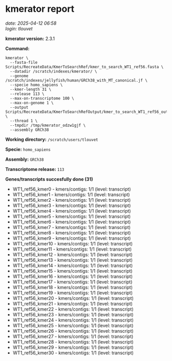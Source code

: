 # kmerator report
*date: 2025-04-12 06:58*  
*login: tlouvet*

**kmerator version:** 2.3.1

**Command:**

```
kmerator \
  --fasta-file Scripts/RecreateData/KmerToSearchRef/kmer_to_search_WT1_ref56.fasta \
  --datadir /scratch/indexes/kmerator/ \
  --genome /scratch/indexes/jellyfish/human/GRCh38_with_MT_canonical.jf \
  --specie homo_sapiens \
  --kmer-length 31 \
  --release 113 \
  --max-on-transcriptome 100 \
  --max-on-genome 1 \
  --output Scripts/RecreateData/KmerToSearchRefOutput/kmer_to_search_WT1_ref56_output \
  --thread 1 \
  --tmpdir /tmp/kmerator_odzw1gjf \
  --assembly GRCh38
```

**Working directory:** `/scratch/users/tlouvet`

**Specie:** `homo_sapiens`

**Assembly:** `GRCh38`

**Transcriptome release:** `113`

**Genes/transcripts succesfully done (31)**

- WT1_ref56_kmer0 - kmers/contigs: 1/1 (level: transcript)
- WT1_ref56_kmer1 - kmers/contigs: 1/1 (level: transcript)
- WT1_ref56_kmer2 - kmers/contigs: 1/1 (level: transcript)
- WT1_ref56_kmer3 - kmers/contigs: 1/1 (level: transcript)
- WT1_ref56_kmer4 - kmers/contigs: 1/1 (level: transcript)
- WT1_ref56_kmer5 - kmers/contigs: 1/1 (level: transcript)
- WT1_ref56_kmer6 - kmers/contigs: 1/1 (level: transcript)
- WT1_ref56_kmer7 - kmers/contigs: 1/1 (level: transcript)
- WT1_ref56_kmer8 - kmers/contigs: 1/1 (level: transcript)
- WT1_ref56_kmer9 - kmers/contigs: 1/1 (level: transcript)
- WT1_ref56_kmer10 - kmers/contigs: 1/1 (level: transcript)
- WT1_ref56_kmer11 - kmers/contigs: 1/1 (level: transcript)
- WT1_ref56_kmer12 - kmers/contigs: 1/1 (level: transcript)
- WT1_ref56_kmer13 - kmers/contigs: 1/1 (level: transcript)
- WT1_ref56_kmer14 - kmers/contigs: 1/1 (level: transcript)
- WT1_ref56_kmer15 - kmers/contigs: 1/1 (level: transcript)
- WT1_ref56_kmer16 - kmers/contigs: 1/1 (level: transcript)
- WT1_ref56_kmer17 - kmers/contigs: 1/1 (level: transcript)
- WT1_ref56_kmer18 - kmers/contigs: 1/1 (level: transcript)
- WT1_ref56_kmer19 - kmers/contigs: 1/1 (level: transcript)
- WT1_ref56_kmer20 - kmers/contigs: 1/1 (level: transcript)
- WT1_ref56_kmer21 - kmers/contigs: 1/1 (level: transcript)
- WT1_ref56_kmer22 - kmers/contigs: 1/1 (level: transcript)
- WT1_ref56_kmer23 - kmers/contigs: 1/1 (level: transcript)
- WT1_ref56_kmer24 - kmers/contigs: 1/1 (level: transcript)
- WT1_ref56_kmer25 - kmers/contigs: 1/1 (level: transcript)
- WT1_ref56_kmer26 - kmers/contigs: 1/1 (level: transcript)
- WT1_ref56_kmer27 - kmers/contigs: 1/1 (level: transcript)
- WT1_ref56_kmer28 - kmers/contigs: 1/1 (level: transcript)
- WT1_ref56_kmer29 - kmers/contigs: 1/1 (level: transcript)
- WT1_ref56_kmer30 - kmers/contigs: 1/1 (level: transcript)
